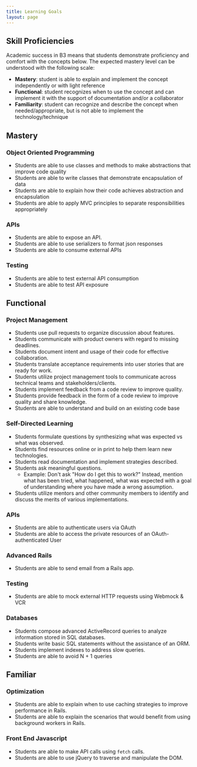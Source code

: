 ```yaml
---
title: Learning Goals
layout: page
---
```


## Skill Proficiencies

Academic success in B3 means that students demonstrate proficiency and comfort with the concepts below. The expected mastery level can be understood with the following scale:

* **Mastery**: student is able to explain and implement the concept independently or with light reference
* **Functional**: student recognizes when to use the concept and can implement it with the support of documentation and/or a collaborator
* **Familiarity**: student can recognize and describe the concept when needed/appropriate, but is not able to implement the technology/technique

## Mastery

### Object Oriented Programming

* Students are able to use classes and methods to make abstractions that improve code quality
* Students are able to write classes that demonstrate encapsulation of data
* Students are able to explain how their code achieves abstraction and encapsulation
* Students are able to apply MVC principles to separate responsibilities appropriately

### APIs

* Students are able to expose an API.
* Students are able to use serializers to format json responses
* Students are able to consume external APIs

### Testing

* Students are able to test external API consumption
* Students are able to test API exposure

## Functional

### Project Management

* Students use pull requests to organize discussion about features.
* Students communicate with product owners with regard to missing deadlines.
* Students document intent and usage of their code for effective collaboration.
* Students translate acceptance requirements into user stories that are ready for work.
* Students utilize project management tools to communicate across technical teams and stakeholders/clients.
* Students implement feedback from a code review to improve quality.
* Students provide feedback in the form of a code review to improve quality and share knowledge.
* Students are able to understand and build on an existing code base

### Self-Directed Learning

* Students formulate questions by synthesizing what was expected vs what was observed.
* Students find resources online or in print to help them learn new technologies.
* Students read documentation and implement strategies described.
* Students ask meaningful questions.
    * Example: Don't ask "How do I get this to work?" Instead, mention what has been tried, what happened, what was expected with a goal of understanding where you have made a wrong assumption.
* Students utilize mentors and other community members to identify and discuss the merits of various implementations.

### APIs

* Students are able to authenticate users via OAuth
* Students are able to access the private resources of an OAuth-authenticated User

### Advanced Rails

* Students are able to send email from a Rails app.

### Testing

* Students are able to mock external HTTP requests using Webmock & VCR

### Databases

* Students compose advanced ActiveRecord queries to analyze information stored in SQL databases.
* Students write basic SQL statements without the assistance of an ORM.
* Students implement indexes to address slow queries.
* Students are able to avoid N + 1 queries

## Familiar

### Optimization

* Students are able to explain when to use caching strategies to improve performance in Rails.
* Students are able to explain the scenarios that would benefit from using background workers in Rails.

### Front End Javascript

* Students are able to make API calls using `fetch` calls.
* Students are able to use jQuery to traverse and manipulate the DOM.
